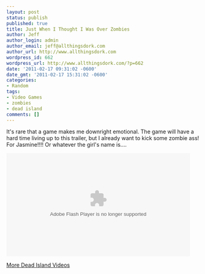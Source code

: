 ```yaml
---
layout: post
status: publish
published: true
title: Just When I Thought I Was Over Zombies
author: Jeff
author_login: admin
author_email: jeff@allthingsdork.com
author_url: http://www.allthingsdork.com
wordpress_id: 662
wordpress_url: http://www.allthingsdork.com/?p=662
date: '2011-02-17 09:31:02 -0600'
date_gmt: '2011-02-17 15:31:02 -0600'
categories:
- Random
tags:
- Video Games
- zombies
- dead island
comments: []
---
```

<p>It's rare that a game makes me downright emotional. The game will have a hard time living up to this trailer, but I already want to kick some zombie ass! For Jasmine!!!! Or whatever the girl's name is....</p>
<p><object id="vid_4d5af1dfdad0bd219500000b" class="ign-videoplayer" width="480" height="270" data="http://media.ign.com/ev/prod/embed.swf" type="application/x-shockwave-flash"><param name="movie" value="http://media.ign.com/ev/prod/embed.swf" /><param name="allowfullscreen" value="true" /><param name="allowscriptaccess" value="always" /><param name="bgcolor" value="#000000" /><param name="flashvars" value="url=http://www.ign.com/videos/2011/02/16/dead-island-announcement-trailer"/></object>
<div style="width:480px"><a href="http://www.ign.com/videos/2011/02/16/dead-island-announcement-trailer">More Dead Island Videos</a></div></p>
